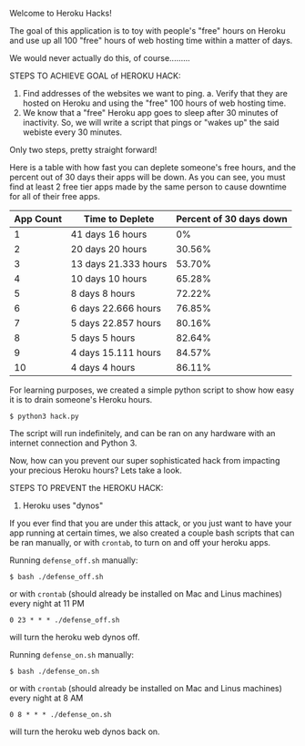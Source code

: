 Welcome to Heroku Hacks!

The goal of this application is to toy with people's "free" hours on Heroku and use up all 100 "free" hours of web hosting time within a matter of days.

We would never actually do this, of course.........

STEPS TO ACHIEVE GOAL of HEROKU HACK:
1. Find addresses of the websites we want to ping.
    a. Verify that they are hosted on Heroku and using the "free" 100 hours of web hosting time.
2. We know that a "free" Heroku app goes to sleep after 30 minutes of inactivity. So, we will write a script that pings or "wakes up" the said webiste every 30 minutes.

Only two steps, pretty straight forward!

Here is a table with how fast you can deplete someone's free hours, and the percent out of 30 days their apps will be down. As you can see, you must find at least 2 free tier apps made by the same person to cause downtime for all of their free apps.

| App Count | Time to Deplete      | Percent of 30 days down |
|-----------|----------------------|-------------------------|
| 1         | 41 days 16 hours     | 0%                      |
| 2         | 20 days 20 hours     | 30.56%                  |
| 3         | 13 days 21.333 hours | 53.70%                  |
| 4         | 10 days 10 hours     | 65.28%                  |
| 5         | 8 days 8 hours       | 72.22%                  |
| 6         | 6 days 22.666 hours  | 76.85%                  |
| 7         | 5 days 22.857 hours  | 80.16%                  |
| 8         | 5 days 5 hours       | 82.64%                  |
| 9         | 4 days 15.111 hours  | 84.57%                  |
| 10        | 4 days 4 hours       | 86.11%                  |

For learning purposes, we created a simple python script to show how easy it is to drain someone's Heroku hours.

```
$ python3 hack.py
```

The script will run indefinitely, and can be ran on any hardware with an internet connection and Python 3.

Now, how can you prevent our super sophisticated hack from impacting your precious Heroku hours? Lets take a look.

STEPS TO PREVENT the HEROKU HACK:
1. Heroku uses "dynos"

If you ever find that you are under this attack, or you just want to have your app running at certain times, we also created a couple bash scripts that can be ran manually, or with `crontab`, to turn on and off your heroku apps.

Running `defense_off.sh` manually:
```
$ bash ./defense_off.sh
```
or with `crontab` (should already be installed on Mac and Linus machines) every night at 11 PM
```
0 23 * * * ./defense_off.sh
```
will turn the heroku web dynos off.

Running `defense_on.sh` manually:
```
$ bash ./defense_on.sh
```
or with `crontab` (should already be installed on Mac and Linus machines) every night at 8 AM
```
0 8 * * * ./defense_on.sh
```
will turn the heroku web dynos back on.
